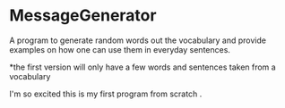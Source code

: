 # MessageGenerator
A program to generate random words out the vocabulary and provide examples on how one can use them in everyday sentences.

*the first version will only have a few words and sentences taken from a vocabulary

I'm so excited this is my first program from scratch $.$
